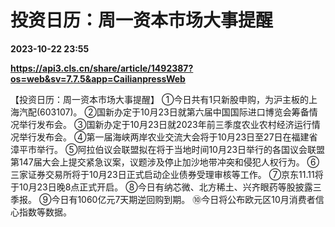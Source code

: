 # 投资日历：周一资本市场大事提醒

**2023-10-22 23:55**

**https://api3.cls.cn/share/article/1492387?os=web&sv=7.7.5&app=CailianpressWeb**

【投资日历：周一资本市场大事提醒】 ①今日共有1只新股申购，为沪主板的上海汽配(603107)。 ②国新办定于10月23日就第六届中国国际进口博览会筹备情况举行发布会。 ③国新办定于10月23日就2023年前三季度农业农村经济运行情况举行发布会。 ④第一届海峡两岸农业交流大会将于10月23日至27日在福建省漳平市举行。 ⑤阿拉伯议会联盟拟在将于当地时间10月23日举行的各国议会联盟第147届大会上提交紧急议案，议题涉及停止加沙地带冲突和侵犯人权行为。 ⑥三家证券交易所将于10月23日正式启动企业债券受理审核等工作。 ⑦京东11.11将于10月23日晚8点正式开启。 ⑧今日有纳芯微、北方稀土、兴齐眼药等股披露三季报。 ⑨今日有1060亿元7天期逆回购到期。 ⑩今日将公布欧元区10月消费者信心指数等数据。